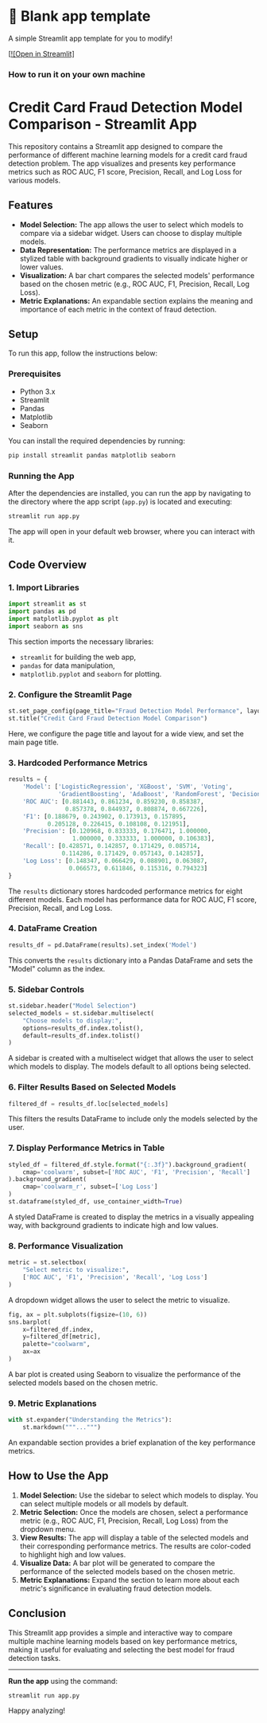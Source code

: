 # 🎈 Blank app template

A simple Streamlit app template for you to modify!

[[![Open in Streamlit]]((https://fidccara.streamlit.app/))

### How to run it on your own machine



# Credit Card Fraud Detection Model Comparison - Streamlit App

This repository contains a Streamlit app designed to compare the performance of different machine learning models for a credit card fraud detection problem. The app visualizes and presents key performance metrics such as ROC AUC, F1 score, Precision, Recall, and Log Loss for various models.

## Features
- **Model Selection:** The app allows the user to select which models to compare via a sidebar widget. Users can choose to display multiple models.
- **Data Representation:** The performance metrics are displayed in a stylized table with background gradients to visually indicate higher or lower values.
- **Visualization:** A bar chart compares the selected models' performance based on the chosen metric (e.g., ROC AUC, F1, Precision, Recall, Log Loss).
- **Metric Explanations:** An expandable section explains the meaning and importance of each metric in the context of fraud detection.

## Setup

To run this app, follow the instructions below:

### Prerequisites
- Python 3.x
- Streamlit
- Pandas
- Matplotlib
- Seaborn

You can install the required dependencies by running:

```bash
pip install streamlit pandas matplotlib seaborn
```

### Running the App

After the dependencies are installed, you can run the app by navigating to the directory where the app script (`app.py`) is located and executing:

```bash
streamlit run app.py
```

The app will open in your default web browser, where you can interact with it.

## Code Overview

### 1. Import Libraries
```python
import streamlit as st
import pandas as pd
import matplotlib.pyplot as plt
import seaborn as sns
```
This section imports the necessary libraries: 
- `streamlit` for building the web app,
- `pandas` for data manipulation,
- `matplotlib.pyplot` and `seaborn` for plotting.

### 2. Configure the Streamlit Page
```python
st.set_page_config(page_title="Fraud Detection Model Performance", layout="wide")
st.title("Credit Card Fraud Detection Model Comparison")
```
Here, we configure the page title and layout for a wide view, and set the main page title.

### 3. Hardcoded Performance Metrics
```python
results = {
    'Model': ['LogisticRegression', 'XGBoost', 'SVM', 'Voting',
              'GradientBoosting', 'AdaBoost', 'RandomForest', 'DecisionTree'],
    'ROC AUC': [0.881443, 0.861234, 0.859230, 0.858387,
                0.857378, 0.844937, 0.808874, 0.667226],
    'F1': [0.188679, 0.243902, 0.173913, 0.157895,
           0.205128, 0.226415, 0.108108, 0.121951],
    'Precision': [0.120968, 0.833333, 0.176471, 1.000000,
                  1.000000, 0.333333, 1.000000, 0.106383],
    'Recall': [0.428571, 0.142857, 0.171429, 0.085714,
               0.114286, 0.171429, 0.057143, 0.142857],
    'Log Loss': [0.148347, 0.066429, 0.088901, 0.063087,
                 0.066573, 0.611846, 0.115316, 0.794323]
}
```
The `results` dictionary stores hardcoded performance metrics for eight different models. Each model has performance data for ROC AUC, F1 score, Precision, Recall, and Log Loss.

### 4. DataFrame Creation
```python
results_df = pd.DataFrame(results).set_index('Model')
```
This converts the `results` dictionary into a Pandas DataFrame and sets the "Model" column as the index.

### 5. Sidebar Controls
```python
st.sidebar.header("Model Selection")
selected_models = st.sidebar.multiselect(
    "Choose models to display:",
    options=results_df.index.tolist(),
    default=results_df.index.tolist()
)
```
A sidebar is created with a multiselect widget that allows the user to select which models to display. The models default to all options being selected.

### 6. Filter Results Based on Selected Models
```python
filtered_df = results_df.loc[selected_models]
```
This filters the results DataFrame to include only the models selected by the user.

### 7. Display Performance Metrics in Table
```python
styled_df = filtered_df.style.format("{:.3f}").background_gradient(
    cmap='coolwarm', subset=['ROC AUC', 'F1', 'Precision', 'Recall']
).background_gradient(
    cmap='coolwarm_r', subset=['Log Loss']
)
st.dataframe(styled_df, use_container_width=True)
```
A styled DataFrame is created to display the metrics in a visually appealing way, with background gradients to indicate high and low values.

### 8. Performance Visualization
```python
metric = st.selectbox(
    "Select metric to visualize:",
    ['ROC AUC', 'F1', 'Precision', 'Recall', 'Log Loss']
)
```
A dropdown widget allows the user to select the metric to visualize.

```python
fig, ax = plt.subplots(figsize=(10, 6))
sns.barplot(
    x=filtered_df.index,
    y=filtered_df[metric],
    palette="coolwarm",
    ax=ax
)
```
A bar plot is created using Seaborn to visualize the performance of the selected models based on the chosen metric.

### 9. Metric Explanations
```python
with st.expander("Understanding the Metrics"):
    st.markdown("""...""")
```
An expandable section provides a brief explanation of the key performance metrics.

## How to Use the App

1. **Model Selection:** Use the sidebar to select which models to display. You can select multiple models or all models by default.
2. **Metric Selection:** Once the models are chosen, select a performance metric (e.g., ROC AUC, F1, Precision, Recall, Log Loss) from the dropdown menu.
3. **View Results:** The app will display a table of the selected models and their corresponding performance metrics. The results are color-coded to highlight high and low values.
4. **Visualize Data:** A bar plot will be generated to compare the performance of the selected models based on the chosen metric.
5. **Metric Explanations:** Expand the section to learn more about each metric's significance in evaluating fraud detection models.

## Conclusion

This Streamlit app provides a simple and interactive way to compare multiple machine learning models based on key performance metrics, making it useful for evaluating and selecting the best model for fraud detection tasks.

---

**Run the app** using the command:

```bash
streamlit run app.py
```

Happy analyzing!
```

